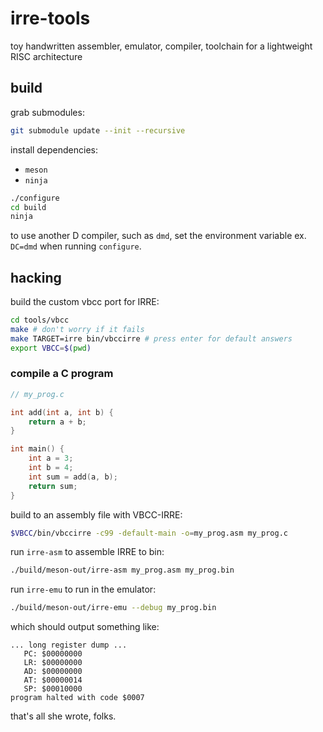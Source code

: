 # irre-tools

toy handwritten assembler, emulator, compiler, toolchain for a lightweight RISC architecture 

## build

grab submodules:
```sh
git submodule update --init --recursive
```

install dependencies:
+ `meson`
+ `ninja`

```sh
./configure
cd build
ninja
```

to use another D compiler, such as `dmd`, set the environment variable ex. `DC=dmd` when running `configure`.

## hacking

build the custom vbcc port for IRRE:
```sh
cd tools/vbcc
make # don't worry if it fails
make TARGET=irre bin/vbccirre # press enter for default answers
export VBCC=$(pwd)
```

### compile a C program

```c
// my_prog.c

int add(int a, int b) {
    return a + b;
}

int main() {
    int a = 3;
    int b = 4;
    int sum = add(a, b);
    return sum;
}

```

build to an assembly file with VBCC-IRRE:
```sh
$VBCC/bin/vbccirre -c99 -default-main -o=my_prog.asm my_prog.c
```

run `irre-asm` to assemble IRRE to bin:
```sh
./build/meson-out/irre-asm my_prog.asm my_prog.bin
```

run `irre-emu` to run in the emulator:
```sh
./build/meson-out/irre-emu --debug my_prog.bin
```

which should output something like:

```
... long register dump ...
   PC: $00000000
   LR: $00000000
   AD: $00000000
   AT: $00000014
   SP: $00010000
program halted with code $0007
```

that's all she wrote, folks.

